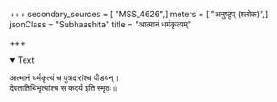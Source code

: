 +++
secondary_sources = [ "MSS_4626",]
meters = [ "अनुष्टुप् (श्लोक)",]
jsonClass = "Subhaashita"
title = "आत्मानं धर्मकृत्यम्"

+++

<details open><summary>Text</summary>

आत्मानं धर्मकृत्यं च पुत्रदारांश्च पीडयन्।  
देवतातिथिभृत्यांश्च स कदर्य इति स्मृतः॥
</details>
